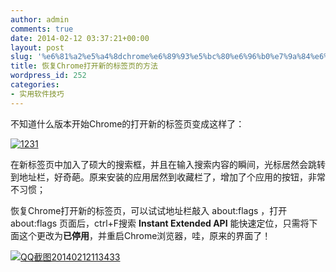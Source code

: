 ```yaml
---
author: admin
comments: true
date: 2014-02-12 03:37:21+00:00
layout: post
slug: '%e6%81%a2%e5%a4%8dchrome%e6%89%93%e5%bc%80%e6%96%b0%e7%9a%84%e6%a0%87%e7%ad%be%e9%a1%b5%e7%9a%84%e6%96%b9%e6%b3%95'
title: 恢复Chrome打开新的标签页的方法
wordpress_id: 252
categories:
- 实用软件技巧
---
```


不知道什么版本开始Chrome的打开新的标签页变成这样了：



[![1231](http://css88.b0.upaiyun.com/wp_res/2013/10/1231.png)](http://css88.b0.upaiyun.com/wp_res/2013/10/1231.png)

在新标签页中加入了硕大的搜索框，并且在输入搜索内容的瞬间，光标居然会跳转到地址栏，好奇葩。原来安装的应用居然到收藏栏了，增加了个应用的按钮，非常不习惯；

恢复Chrome打开新的标签页，可以试试地址栏敲入 about:flags ，打开 about:flags 页面后，ctrl+F搜索 **Instant Extended API** 能快速定位，只需将下面这个更改为**已停用**，并重启Chrome浏览器，哇，原来的界面了！

[![QQ截图20140212113433](http://akmumu-wordpress.stor.sinaapp.com/uploads/2014/02/QQ截图20140212113433.png)](http://akmumu-wordpress.stor.sinaapp.com/uploads/2014/02/QQ截图20140212113433.png)
